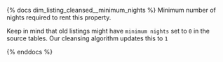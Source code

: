 {% docs dim_listing_cleansed__minimum_nights %}
Minimum number of nights required to rent this property.

Keep in mind that old listings might have `minimum nights` set to `0` in the source tables.  Our cleansing algorithm updates this to `1`

{% enddocs %}